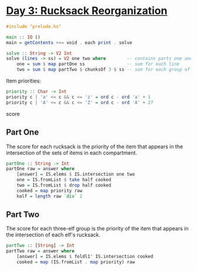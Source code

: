 # [Day 3: Rucksack Reorganization](https://adventofcode.com/2022/day/3)

```haskell
#include "prelude.hs"

main :: IO ()
main = getContents >>= void . each print . solve

solve :: String -> V2 Int
solve (lines -> ss) = V2 one two where        -- contains parts one and two
    one = sum $ map partOne ss                -- sum for each line
    two = sum $ map partTwo $ chunksOf 3 $ ss -- sum for each group of three
```

Item priorities:

```haskell
priority :: Char -> Int
priority c | 'a' <= c && c <= 'z' = ord c - ord 'a' + 1
priority c | 'A' <= c && c <= 'Z' = ord c - ord 'A' + 27
```

score

## Part One

The score for each rucksack is the priority of the item that appears in the
intersection of the sets of items in each compartment.

```haskell
partOne :: String -> Int
partOne raw = answer where
    [answer] = IS.elems $ IS.intersection one two
    one = IS.fromList $ take half cooked
    two = IS.fromList $ drop half cooked
    cooked = map priority raw
    half = length raw `div` 2
```

## Part Two

The score for each three-elf group is the priority of the item that appears
in the intersection of each elf's rucksack.

```haskell
partTwo :: [String] -> Int
partTwo raw = answer where
    [answer] = IS.elems $ foldl1' IS.intersection cooked
    cooked = map (IS.fromList . map priority) raw
